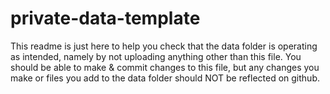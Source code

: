 # private-data-template

This readme is just here to help you check that the data folder is operating as intended, namely by not uploading anything other than this file.  You should be able to make & commit changes to this file, but any changes you make or files you add to the data folder should NOT be reflected on github. 

